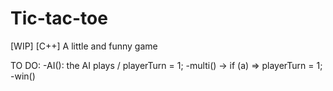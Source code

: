 # Tic-tac-toe
[WIP] [C++] A little and funny game

TO DO:
-AI(): the AI plays / playerTurn = 1;
-multi() -> if (a) => playerTurn = 1;
-win()
